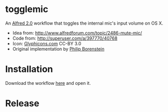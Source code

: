 # togglemic

An [Alfred 2.0](http://www.alfredapp.com/) workflow that toggles the internal mic's input volume on OS X.

* Idea from: http://www.alfredforum.com/topic/2486-mute-mic/
* Code from: http://superuser.com/a/397770/40768
* Icon: [Glyphicons.com](http://glyphicons.com/) CC-BY 3.0
* Original implementation by [Philip Borenstein](https://github.com/pborenstein/togglemic)

# Installation

Download the workflow [here](https://github.com/nerab/togglemic/releases) and open it.

# Release
